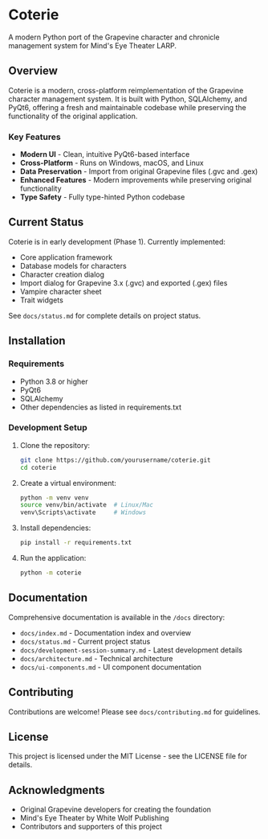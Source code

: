 # Coterie

A modern Python port of the Grapevine character and chronicle management system for Mind's Eye Theater LARP.

## Overview

Coterie is a modern, cross-platform reimplementation of the Grapevine character management system. It is built with Python, SQLAlchemy, and PyQt6, offering a fresh and maintainable codebase while preserving the functionality of the original application.

### Key Features

- **Modern UI** - Clean, intuitive PyQt6-based interface
- **Cross-Platform** - Runs on Windows, macOS, and Linux
- **Data Preservation** - Import from original Grapevine files (.gvc and .gex)
- **Enhanced Features** - Modern improvements while preserving original functionality
- **Type Safety** - Fully type-hinted Python codebase

## Current Status

Coterie is in early development (Phase 1). Currently implemented:

- Core application framework
- Database models for characters
- Character creation dialog
- Import dialog for Grapevine 3.x (.gvc) and exported (.gex) files
- Vampire character sheet
- Trait widgets

See `docs/status.md` for complete details on project status.

## Installation

### Requirements

- Python 3.8 or higher
- PyQt6
- SQLAlchemy
- Other dependencies as listed in requirements.txt

### Development Setup

1. Clone the repository:
   ```bash
   git clone https://github.com/yourusername/coterie.git
   cd coterie
   ```

2. Create a virtual environment:
   ```bash
   python -m venv venv
   source venv/bin/activate  # Linux/Mac
   venv\Scripts\activate     # Windows
   ```

3. Install dependencies:
   ```bash
   pip install -r requirements.txt
   ```

4. Run the application:
   ```bash
   python -m coterie
   ```

## Documentation

Comprehensive documentation is available in the `/docs` directory:

- `docs/index.md` - Documentation index and overview
- `docs/status.md` - Current project status
- `docs/development-session-summary.md` - Latest development details
- `docs/architecture.md` - Technical architecture
- `docs/ui-components.md` - UI component documentation

## Contributing

Contributions are welcome! Please see `docs/contributing.md` for guidelines.

## License

This project is licensed under the MIT License - see the LICENSE file for details.

## Acknowledgments

- Original Grapevine developers for creating the foundation
- Mind's Eye Theater by White Wolf Publishing
- Contributors and supporters of this project
